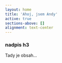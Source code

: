 ```yaml
---
layout: home
title: 'Ahoj, jsem Andy'
active: true
sections-above: []
alignment: text-center
---
```

### nadpis h3

Tady je obsah...
